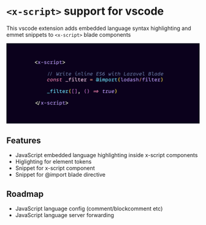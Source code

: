 # `<x-script>` support for vscode

This vscode extension adds embedded language syntax highlighting and emmet snippets to `<x-script>` blade components

![screenshot](https://raw.githubusercontent.com/gwleuverink/vscode-x-script/main/docs/img/screenshot.png)

## Features

- JavaScript embedded language highlighting inside x-script components
- Higlighting for <x-script> element tokens
- Snippet for x-script component
- Snippet for @import blade directive

## Roadmap

- JavaScript language config (comment/blockcomment etc)
- JavaScript language server forwarding

